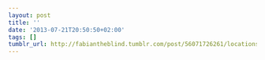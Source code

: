 ```yaml
---
layout: post
title: ''
date: '2013-07-21T20:50:50+02:00'
tags: []
tumblr_url: http://fabiantheblind.tumblr.com/post/56071726261/locations-jsx-v0-3-new-feature-automagically
---
```

